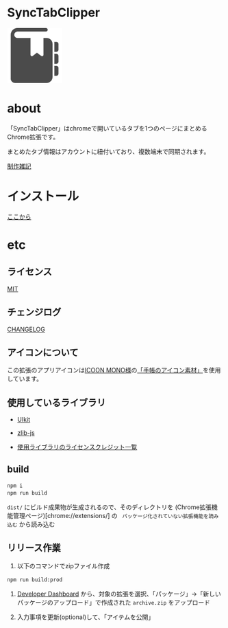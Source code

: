 # SyncTabClipper
![icon128](https://github.com/ik11235/SyncTabClipper/raw/master/src/images/icon128.png)

# about

「SyncTabClipper」はchromeで開いているタブを1つのページにまとめるChrome拡張です。

まとめたタブ情報はアカウントに紐付いており、複数端末で同期されます。

[制作雑記](https://ik-fib.com/2020/03/synctabclipper/)

# インストール

[ここから](https://chrome.google.com/webstore/detail/synctabclipper/dlmommjngcoidankihhgklpoiknaabki)

# etc

## ライセンス

[MIT](LICENSE)

## チェンジログ

[CHANGELOG](CHANGELOG.md)

## アイコンについて

この拡張のアプリアイコンは[ICOON MONO様](https://icooon-mono.com/)の[「手帳のアイコン素材」](https://icooon-mono.com/11138-%e6%89%8b%e5%b8%b3%e3%81%ae%e3%82%a2%e3%82%a4%e3%82%b3%e3%83%b3%e7%b4%a0%e6%9d%90/)を使用しています。

## 使用しているライブラリ

- [UIkit](https://getuikit.com/)
- [zlib-js](http://www33146ue.sakura.ne.jp/staff/iz/release/zlib-js/zlib-js.html)


- [使用ライブラリのライセンスクレジット一覧](CREDITS)

## build

```bash
npm i
npm run build
```

`dist/` にビルド成果物が生成されるので、そのディレクトリを (Chrome拡張機能管理ページ)[chrome://extensions/] の `
パッケージ化されていない拡張機能を読み込む` から読み込む


## リリース作業

1. 以下のコマンドでzipファイル作成

```sh
npm run build:prod
```
1. [Developer Dashboard](https://chrome.google.com/webstore/devconsole/) から、対象の拡張を選択、「パッケージ」→「新しいパッケージのアップロード」で作成された `archive.zip` をアップロード

1. 入力事項を更新(optional)して、「アイテムを公開」
